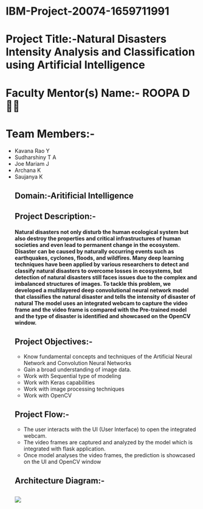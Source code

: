 # IBM-Project-20074-1659711991
<h1>Project Title:-Natural Disasters Intensity Analysis and Classification using Artificial Intelligence</h1>
<h1>Faculty Mentor(s) Name:- ROOPA D👩‍🏫</h1>  
<h1>Team Members:-</h1>
<ul>
<li>Kavana Rao Y</li>
<li>Sudharshiny T A</li>
<li>Joe Mariam J</li>
<li>Archana K</li>
<li>Saujanya K</li>

<h2>Domain:-Aritificial Intelligence</h2>

<h2>Project Description:-</h2>
<h4>Natural disasters not only disturb the human ecological system but also destroy the properties and critical infrastructures of human societies and even lead to permanent change in the ecosystem. Disaster can be caused by naturally occurring events such as earthquakes, cyclones, floods, and wildfires. Many deep learning techniques have been applied by various researchers to detect and classify natural disasters to overcome losses in ecosystems, but detection of natural disasters still faces issues due to the complex and imbalanced structures of images. To tackle this problem, we developed a multilayered deep convolutional neural network model that classifies the natural disaster and tells the intensity of disaster  of natural The model uses an integrated webcam to capture the video frame and the video frame is compared with the Pre-trained model and the type of disaster is identified and showcased on the OpenCV window. </h4>

<h2>Project Objectives:-</h2>
<ul>
<li>Know fundamental concepts and techniques of the Artificial Neural Network and Convolution Neural Networks</li>
<li>Gain a broad understanding of image data.</li>
<li>Work with Sequential type of modeling</li>
<li>Work with Keras capabilities</li>
<li>Work with image processing techniques</li>
<li>Work with OpenCV</li>
</ul>

<h2>Project Flow:-</h2>
<ul>
<li>The user interacts with the UI (User Interface) to open the integrated webcam.</li>
<li>The video frames are captured and analyzed by the model which is integrated with flask application.</li>
<li>Once model analyses the video frames, the prediction is showcased on the UI and OpenCV window</li>
</ul>

<h2>Architecture Diagram:-<h2>
<img src="https://lh5.googleusercontent.com/XqWOuROq2onUpyFyoUrTyWiWpVrNwcDlUByGnwhHmYL54gaNMXYyFGdnsBbo1PIPIA35mGO6aAi_5zYeKQgNj26DT_9_3WpzIIW7p_Cp0-torEkvIfjpjJ2oqi5Zt_NPtObpNaM"/>
